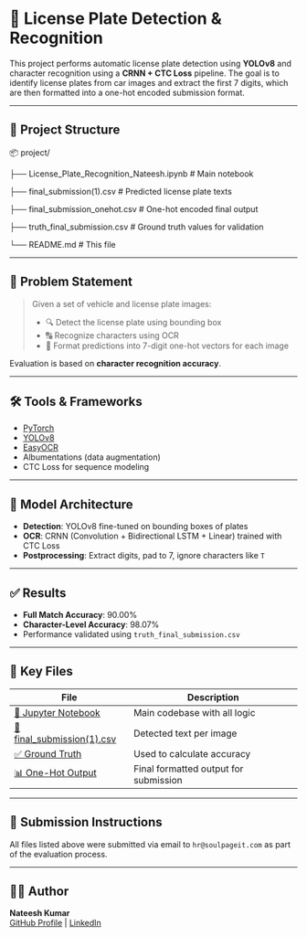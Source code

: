 # 🚗 License Plate Detection & Recognition

This project performs automatic license plate detection using **YOLOv8** and character recognition using a **CRNN + CTC Loss** pipeline. The goal is to identify license plates from car images and extract the first 7 digits, which are then formatted into a one-hot encoded submission format.

---

## 📁 Project Structure

📦 project/

├── License_Plate_Recognition_Nateesh.ipynb # Main notebook

├── final_submission(1).csv # Predicted license plate texts

├── final_submission_onehot.csv # One-hot encoded final output

├── truth_final_submission.csv # Ground truth values for validation

└── README.md # This file


---

## 📌 Problem Statement

> Given a set of vehicle and license plate images:
> - 🔍 Detect the license plate using bounding box
> - 🔠 Recognize characters using OCR
> - 🧾 Format predictions into 7-digit one-hot vectors for each image

Evaluation is based on **character recognition accuracy**.

---

## 🛠️ Tools & Frameworks

- [PyTorch](https://pytorch.org/)
- [YOLOv8](https://docs.ultralytics.com/)
- [EasyOCR](https://github.com/JaidedAI/EasyOCR)
- Albumentations (data augmentation)
- CTC Loss for sequence modeling

---

## 🧠 Model Architecture

- **Detection**: YOLOv8 fine-tuned on bounding boxes of plates
- **OCR**: CRNN (Convolution + Bidirectional LSTM + Linear) trained with CTC Loss
- **Postprocessing**: Extract digits, pad to 7, ignore characters like `T`

---

## ✅ Results

- **Full Match Accuracy**: 90.00%
- **Character-Level Accuracy**: 98.07%
- Performance validated using `truth_final_submission.csv`

---

## 📄 Key Files

| File | Description |
|------|-------------|
| [📒 Jupyter Notebook](./License_Plate_Recognition_Nateesh.ipynb) | Main codebase with all logic |
| [🧾 final_submission(1).csv](./final_submission(1).csv) | Detected text per image |
| [✅ Ground Truth](./truth_final_submission.csv) | Used to calculate accuracy |
| [📊 One-Hot Output](./final_submission_onehot.csv) | Final formatted output for submission |

---

## 📨 Submission Instructions

All files listed above were submitted via email to `hr@soulpageit.com` as part of the evaluation process.

---

## 🙋‍♂️ Author

**Nateesh Kumar**  
[GitHub Profile](https://github.com/Nateesh-Kumar) | [LinkedIn](http://www.linkedin.com/in/ninaniya-nateesh-kumar-8841b62a4)  


